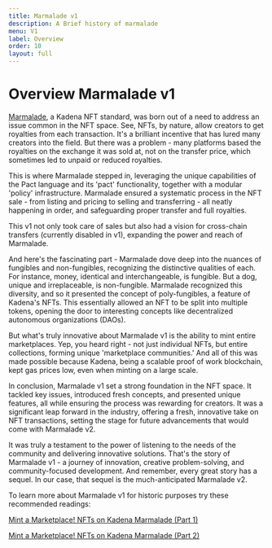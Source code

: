 ```yaml
---
title: Marmalade v1
description: A Brief history of marmalade
menu: V1
label: Overview
order: 10
layout: full
---
```


# Overview Marmalade v1

[Marmalade](https://marmalade.art/), a Kadena NFT standard, was born out of a
need to address an issue common in the NFT space. See, NFTs, by nature, allow
creators to get royalties from each transaction. It's a brilliant incentive that
has lured many creators into the field. But there was a problem - many platforms
based the royalties on the exchange it was sold at, not on the transfer price,
which sometimes led to unpaid or reduced royalties.

This is where Marmalade stepped in, leveraging the unique capabilities of the
Pact language and its 'pact' functionality, together with a modular 'policy'
infrastructure. Marmalade ensured a systematic process in the NFT sale - from
listing and pricing to selling and transferring - all neatly happening in order,
and safeguarding proper transfer and full royalties.

This v1 not only took care of sales but also had a vision for cross-chain
transfers (currently disabled in v1), expanding the power and reach of
Marmalade.

And here's the fascinating part - Marmalade dove deep into the nuances of
fungibles and non-fungibles, recognizing the distinctive qualities of each. For
instance, money, identical and interchangeable, is fungible. But a dog, unique
and irreplaceable, is non-fungible. Marmalade recognized this diversity, and so
it presented the concept of poly-fungibles, a feature of Kadena's NFTs. This
essentially allowed an NFT to be split into multiple tokens, opening the door to
interesting concepts like decentralized autonomous organizations (DAOs).

But what's truly innovative about Marmalade v1 is the ability to mint entire
marketplaces. Yep, you heard right - not just individual NFTs, but entire
collections, forming unique 'marketplace communities.' And all of this was made
possible because Kadena, being a scalable proof of work blockchain, kept gas
prices low, even when minting on a large scale.

In conclusion, Marmalade v1 set a strong foundation in the NFT space. It tackled
key issues, introduced fresh concepts, and presented unique features, all while
ensuring the process was rewarding for creators. It was a significant leap
forward in the industry, offering a fresh, innovative take on NFT transactions,
setting the stage for future advancements that would come with Marmalade v2.

It was truly a testament to the power of listening to the needs of the community
and delivering innovative solutions. That's the story of Marmalade v1 - a
journey of innovation, creative problem-solving, and community-focused
development. And remember, every great story has a sequel. In our case, that
sequel is the much-anticipated Marmalade v2.

To learn more about Marmalade v1 for historic purposes try these recommended
readings:

[Mint a Marketplace! NFTs on Kadena Marmalade (Part 1)](/blogchain/2021/mint-a-marketplace-nfts-on-kadena-marmalade-part-1-2021-12-02)

[Mint a Marketplace! NFTs on Kadena Marmalade (Part 2)](/blogchain/2021/mint-a-marketplace-nfts-on-kadena-marmalade-part-2-2021-12-03)
